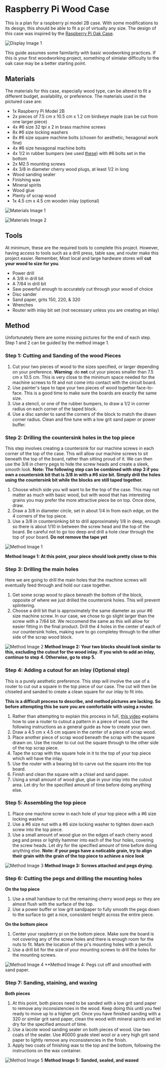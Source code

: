 #  Raspberry Pi Wood Case
This is a plan for a raspberry pi model 2B case. With some modifications to its design, this should be able to fit a pi of virtually any size. The design of this case was inspired by the [Raspberry Pi Oak Case](http://www.instructables.com/id/Oak-Raspberry-Pi-case-for-under-10/).

![Display Image 1](http://i.imgur.com/HmbKQvH.jpg)

This guide assumes some faimilarity with basic woodworking practices. If this is your first woodworking project, something of simialar difficulty to the oak case may be a better starting point.

## Materials
The materials for this case, especially wood type, can be altered to fit a different budget, availability, or preference. The materials used in the pictured case are:

- 1x Raspberry Pi Model 2B
- 2x pieces of 7.5 cm x 10.5 cm x 1.2 cm birdseye maple (can be cut from one larger piece)
- 4x #6 size 32 tpi x 2 in brass machine screws
- 8x #6 size locking washers
- 8x #6 size square machine bolts (chosen for aesthetic; hexagonal work fine)
- 4x #6 size hexagonal machine bolts
- 4x 1/2 in rubber bumpers (we used [these](http://www.rockler.com/non-skid-rubber-bumpers)) with #6 bolts set in the bottom
- 2x M2.5 mounting screws
- 4x 3/8 in diameter cherry wood plugs, at least 1/2 in long
- Wood sanding sealer
- Finishing wax
- Mineral spirits
- Wood glue
- Plenty of scrap wood
- 1x 4.5 cm x 4.5 cm wooden inlay (optional)

![Materials Image 1](http://i.imgur.com/yojYudk.jpg)

![Materials Image 2](http://i.imgur.com/T9zJ2BM.jpg)

## Tools
At minimum, these are the required tools to complete this project. However, having access to tools such as a drill press, table saw, and router make this project easier. Remember,  Most local and large hardware stores will **cut your wood to size for you**.

- Power drill
- A 3/8 in drill bit
- A 7/64 in drill bit
- Saw powerful enough to accurately cut through your wood of choice
- Disc sander
- Sand paper, grits 150, 220, & 320
- Wrenches
- Router with inlay bit set (not necessary unless you are creating an inlay)

## Method

Unfortunately there are some missing pictures for the end of each step. Step 1 and 2 can be guided by the method image 1. 

### Step 1: Cutting and Sanding of the wood Pieces

1. Cut your two pieces of wood to the sizes specified, or larger depending on your preference. **Warning**: do **not** cut your pieces smaller than 7.5 cm x 10.5 cm. This is very close to the minimum space needed for the machine screws to fit and not come into contact with the circuit board.
2. Use painter's tape to tape your two pieces of wood together face-to-face. This is a good time to make sure the boards are exactly the same size.
3. Use a stencil, or one of the rubber bumpers, to draw a 1/2 in corner radius on each corner of the taped block.
4. Use a disc sander to sand the corners of the block to match the drawn corner radius. Clean and fine tune with a low grit sand paper or power buffer.

### Step 2: Drilling the countersink holes in the top piece
This step involves creating a countersink for our machine screws in each corner of the top of the case. This will allow  our machine screws to sit beneath the top of the board, rather than sitting proud of it. We can then use the 3/8 in cherry pegs to hide the screw heads and create a sleek, smooth look.
**Note: The following step can be combined with step 3 if you own a countersink bit that is 3/8 in with a #6 size bit. Simply drill the holes using the countersink bit while the blocks are still taped together.**

1. Choose which side you will want to be the top of the case. This may not matter as much with basic wood, but with wood that has interesting grains you may prefer the more attractive piece be on top. Once done, draw.
2. Draw a 3/8 in diameter circle, set in about 1/4 in from each edge, on the 4 corners of the top piece.
3. Use a 3/8 in countersinking bit to drill approximately 1/8 in deep, enough so there is about 1/10 in between the screw head and the top of the board. Be careful not to go too deep and drill a hole clear through the top of your board. **Do not remove the tape yet**

![Method Image 1](http://i.imgur.com/xYfBuwT.jpg)

**Method Image 1: At this point, your piece should look pretty close to this**

### Step 3: Drilling the main holes
Here we are going to drill the main holes that the machine screws will eventually feed through and hold our case together.

1. Get some scrap wood to place beneath the bottom of the block, opposite of where we just drilled the countersink holes. This will prevent splintering.
2. Choose a drill bit that is approximately the same diameter as your #6 size machine screw. In our case, we chose to go slight larger than the screw with a 7/64 bit. We reccomend the same as this will allow for easier fitting in the final product. Drill the 4 holes in the center of each of our countersink holes, making sure to go completey through to the other side of the scrap wood block.

![Method Image 2](http://i.imgur.com/XEPg3Xx.jpg)
**Method Image 2: Your two blocks should look similar to this, excluding the cutout for the wood inlay. If you wish to add an inlay, continue to step 4. Otherwise, go to step 5.**

### Step 4: Adding a cutout for an inlay (Optional step)
This is a purely aesthetic preference. This step will involve the use of a router to cut out a square in the top piece of our case. The cut will then be chiseled and sanded to create a clean square for our inlay to fit into.

**This is a difficult process to describe, and method pictures are lacking. So before attempting this be sure you are comfortable with using a router.** 

1. Rather than attempting to explain this process in full, [this video](https://www.youtube.com/watch?v=PwS1NSg_EB4) explains how to use a router to cutout a pattern in a piece of wood. Use the following instructions as a general guide as how to create your own.
2. Draw a 4.5 cm x 4.5 cm square in the center of a piece of scrap wood.
3. Place another piece of scrap wood beneath the scrap with the square drawn on. Use the router to cut out the square through to the other side of the top scrap piece.
4. Tape the scrap with the square hole in it to the top of your top piece which will have the inlay.
5. Use the router with a bearing bit to carve out the square into the top board.
6. Finish and clean the square with a chisel and sand paper.
7. Using a small amount of wood glue, glue in your inlay into the cutout area. Let dry for the specified amount of time before doing anything else.

### Step 5: Assembling the top piece

1. Place one machine screw in each hole of your top piece with a #6 size locking washer.
2. Use a #6 size nut with a #6 size locking washer to tighten down each screw into the top piece.
3. Use a small amount of wood glue on the edges of each cherry wood peg and press or lightly hammer into each of the four holes, covering the screw heads. Let dry for the specified amount of time before doing anything else. **Note: if your pegs have a noticable grain, try to align their grain with the grain of the top piece to achieve a nice look**

![Method Image 3](http://i.imgur.com/r5ggJ7m.jpg)
**Method Image 3: Screws attached and pegs drying.**

### Step 6: Cutting the pegs and drilling the mounting holes

**On the top piece**
1. Use a small handsaw to cut the remaining cherry wood pegs so they are almost flush with the surface of the top.
2. Use a power buffer or low grit sandpaper to fully smooth the pegs down to the surface to get a nice, consistent height across the entire piece.

**On the bottom piece**
1. Center your raspberry pi on the bottom piece. Make sure the board is not covering any of the screw holes and there is enough room for the nuts to fit. Mark the location of the pi's mounting holes with a pencil.
2. Use a drill bit for the size of your mounting screws to drill the holes for the mounting screws.

![Method Image 4](http://i.imgur.com/n1oPGMW.jpg)
**Method Image 4: Pegs cut off and smoothed with sand paper.

### Step 7: Sanding, staining, and waxing

**Both pieces**
1. At this point, both pieces need to be sanded with a low grit sand paper to remove any inconsistencies in the wood. Keep doing this until you feel ready to move up to a higher grit. Once you have finished sanding with a 320 or similar grit sand paper, clean the wood with mineral spirits and let dry for the specified amount of time.
2. Use a lacote wood sanding sealer on both pieces of wood. Use two coats of the sealer. Use #0000 grade steel wool or a very high grit sand paper to lightly remove any inconsistencies in the finish.
3. Apply two coats of finishing wax to the top and the bottom, following the instructions on the wax container.

![Method Image 5](http://i.imgur.com/kk6GZyL.jpg)
**Method Image 5: Sanded, sealed, and waxed**









